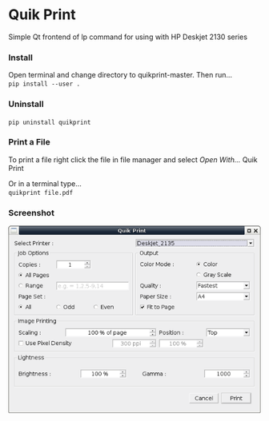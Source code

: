 # Quik Print
Simple Qt frontend of lp command for using with HP Deskjet 2130 series

### Install
Open terminal and change directory to quikprint-master. Then run...  
`pip install --user .`  

### Uninstall
`pip uninstall quikprint`  

### Print a File
To print a file right click the file in file manager and select _Open With..._ Quik Print  

Or in a terminal type...  
`quikprint file.pdf`  

### Screenshot
![Screenshot](files/Screenshot.png)